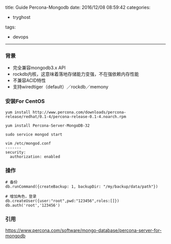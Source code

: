 title: Guide Percona-Mongodb
date: 2016/12/08 08:59:42
categories:
 - tryghost

tags:
 - devops 



---

### 背景
 * 完全兼容mongodb3.x API
 * rockdb内核，这意味着落地存储能力变强，不在强依赖内存性能
 * 不兼容ACID特性
 * 支持wiredtiger（default）／rockdb／memony

### 安装For CentOS
```language-bash
yum install http://www.percona.com/downloads/percona-release/redhat/0.1-4/percona-release-0.1-4.noarch.rpm

yum install Percona-Server-MongoDB-32

sudo service mongod start

vim /etc/mongod.conf 
-------
security:
  authorization: enabled
```


### 操作
```language-bash
# 备份
db.runCommand({createBackup: 1, backupDir: "/my/backup/data/path"})

# 增加角色，登录
db.createUser({user:"root",pwd:"123456",roles:[]})
db.auth('root','123456')
```

### 引用
https://www.percona.com/software/mongo-database/percona-server-for-mongodb





